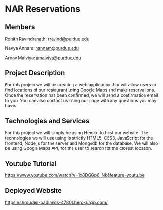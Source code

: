 # NAR Reservations 

## Members

Rohith Ravindranath: rravind@purdue.edu

Navya Annam: nannam@purdue.edu

Arnav Malviya: amalviya@purdue.edu

## Project Description
For this project we will be creating a web application that will allow users to find locations of our restaurant using Google Maps and make reservations. Once the reservation has been confirmed, we will send a confirmation email to you. You can also contact us using our page with any questions you may have.

## Technologies and Services 
For this project we will simply be using Heroku to host our website. The technologies we will use using is strictly HTML5, CSS3, JavaScript for the frontend, Node.js for the server and Mongodb for the database. We will also be using Google Maps API, for the user to search for the closest location. 

## Youtube Tutorial
https://www.youtube.com/watch?v=1x8DGGp6-Nk&feature=youtu.be

## Deployed Website
https://shrouded-badlands-47801.herokuapp.com/
